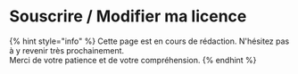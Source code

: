 # Souscrire / Modifier ma licence

{% hint style="info" %}
Cette page est en cours de rédaction. N'hésitez pas à y revenir très prochainement.  
Merci de votre patience et de votre compréhension.
{% endhint %}



